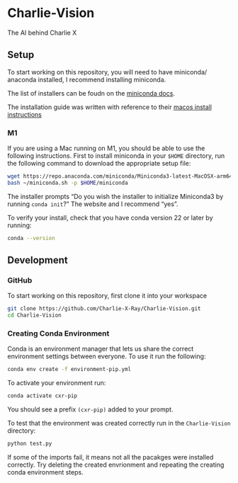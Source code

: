 # Charlie-Vision

The AI behind Charlie X

## Setup

To start working on this repository, you will need to have miniconda/ anaconda installed,
I recommend installing miniconda.

The list of installers can be foudn on the [miniconda docs](https://docs.conda.io/en/latest/miniconda.html).

The installation guide was written with reference to their [macos install instructions](https://conda.io/projects/conda/en/stable/user-guide/install/macos.html)

### M1

If you are using a Mac running on M1, you should be able to use the following instructions.
First to install miniconda in your `$HOME` directory, run the following command to download the appropriate setup file:

```bash
wget https://repo.anaconda.com/miniconda/Miniconda3-latest-MacOSX-arm64.sh -O ~/miniconda.sh
bash ~/miniconda.sh -p $HOME/miniconda
```

The installer prompts “Do you wish the installer to initialize Miniconda3 by running `conda init`?”
The website and I recommend “yes”.

To verify your install, check that you have conda version 22 or later by running:

```bash
conda --version
```

## Development

### GitHub

To start working on this repository, first clone it into your workspace

```bash
git clone https://github.com/Charlie-X-Ray/Charlie-Vision.git
cd Charlie-Vision
```

### Creating Conda Environment

Conda is an environment manager that lets us share the correct environment settings between everyone.
To use it run the following:

```bash
conda env create -f environment-pip.yml
```

To activate your environment run:

```bash
conda activate cxr-pip
```

You should see a prefix `(cxr-pip)` added to your prompt.

To test that the environment was created correctly run in the `Charlie-Vision` directory:

```bash
python test.py
```

If some of the imports fail, it means not all the pacakges were installed correctly.
Try deleting the created envrionment and repeating the creating conda environment steps.
